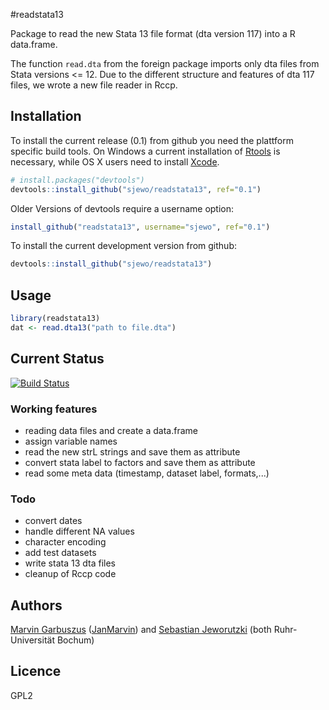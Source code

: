 #readstata13

Package to read the new Stata 13 file format (dta version 117) into a R data.frame. 

The function ```read.dta``` from the foreign package imports only dta files from Stata versions <= 12. Due to the different structure and features of dta 117 files, we wrote a new file reader in Rccp.


## Installation

To install the current release (0.1) from github you need the plattform specific build tools. On Windows a current installation of [Rtools](http://cran.r-project.org/bin/windows/Rtools/) is necessary, while OS X users need to install [Xcode](https://itunes.apple.com/us/app/xcode/id497799835). 

```R
# install.packages("devtools")
devtools::install_github("sjewo/readstata13", ref="0.1")
```

Older Versions of devtools require a username option:
```R
install_github("readstata13", username="sjewo", ref="0.1")
```

To install the current development version from github:

```R
devtools::install_github("sjewo/readstata13")
```

## Usage
```R
library(readstata13)
dat <- read.dta13("path to file.dta")
```

## Current Status

[![Build Status](https://travis-ci.org/sjewo/readstata13.svg?branch=master)](https://travis-ci.org/sjewo/readstata13)

### Working features

* reading data files and create a data.frame
* assign variable names
* read the new strL strings and save them as attribute
* convert stata label to factors and save them as attribute
* read some meta data (timestamp, dataset label, formats,...)

### Todo

* convert dates
* handle different NA values
* character encoding
* add test datasets
* write stata 13 dta files
* cleanup of Rccp code

## Authors

[Marvin Garbuszus](mailto:jan.garbuszus@ruhr-uni-bochum.de) ([JanMarvin](https://github.com/JanMarvin)) and [Sebastian Jeworutzki](mailto:Sebastian.Jeworutzki@ruhr-uni-bochum.de) (both Ruhr-Universität Bochum)

## Licence

GPL2

